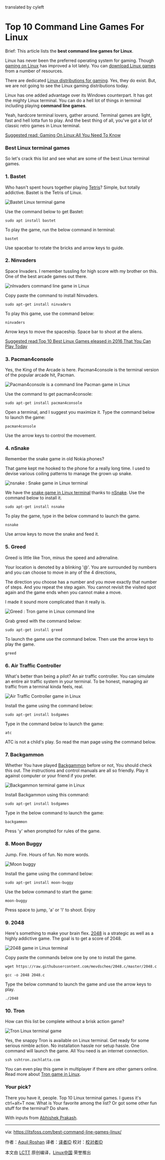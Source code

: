  translated by cyleft

Top 10 Command Line Games For Linux
======
Brief: This article lists the **best command line games for Linux**.

Linux has never been the preferred operating system for gaming. Though [gaming on Linux][1] has improved a lot lately. You can [download Linux games][2] from a number of resources.

There are dedicated [Linux distributions for gaming][3]. Yes, they do exist. But, we are not going to see the Linux gaming distributions today.

Linux has one added advantage over its Windows counterpart. It has got the mighty Linux terminal. You can do a hell lot of things in terminal including playing **command line games**.

Yeah, hardcore terminal lovers, gather around. Terminal games are light, fast and hell lotta fun to play. And the best thing of all, you've got a lot of classic retro games in Linux terminal.

[Suggested read: Gaming On Linux:All You Need To Know][20]

### Best Linux terminal games

So let's crack this list and see what are some of the best Linux terminal games.

### 1. Bastet

Who hasn't spent hours together playing [Tetris][4]? Simple, but totally addictive. Bastet is the Tetris of Linux.

![Bastet Linux terminal game][5]

Use the command below to get Bastet:
```
sudo apt install bastet
```

To play the game, run the below command in terminal:
```
bastet
```

Use spacebar to rotate the bricks and arrow keys to guide.

### 2. Ninvaders

Space Invaders. I remember tussling for high score with my brother on this. One of the best arcade games out there.

![nInvaders command line game in Linux][6]

Copy paste the command to install Ninvaders.
```
sudo apt-get install ninvaders
```

To play this game, use the command below:
```
ninvaders
```

Arrow keys to move the spaceship. Space bar to shoot at the aliens.

[Suggested read:Top 10 Best Linux Games eleased in 2016 That You Can Play Today][21]


### 3. Pacman4console

Yes, the King of the Arcade is here. Pacman4console is the terminal version of the popular arcade hit, Pacman.

![Pacman4console is a command line Pacman game in Linux][7]

Use the command to get pacman4console:
```
sudo apt-get install pacman4console
```

Open a terminal, and I suggest you maximize it. Type the command below to launch the game:
```
pacman4console
```

Use the arrow keys to control the movement.

### 4. nSnake

Remember the snake game in old Nokia phones?

That game kept me hooked to the phone for a really long time. I used to devise various coiling patterns to manage the grown up snake.

![nsnake : Snake game in Linux terminal][8]

We have the [snake game in Linux terminal][9] thanks to [nSnake][9]. Use the command below to install it.
```
sudo apt-get install nsnake
```

To play the game, type in the below command to launch the game.
```
nsnake
```

Use arrow keys to move the snake and feed it.

### 5. Greed

Greed is little like Tron, minus the speed and adrenaline.

Your location is denoted by a blinking '@'. You are surrounded by numbers and you can choose to move in any of the 4 directions,

The direction you choose has a number and you move exactly that number of steps. And you repeat the step again. You cannot revisit the visited spot again and the game ends when you cannot make a move.

I made it sound more complicated than it really is.

![Greed : Tron game in Linux command line][10]

Grab greed with the command below:
```
sudo apt-get install greed
```

To launch the game use the command below. Then use the arrow keys to play the game.
```
greed
```

### 6. Air Traffic Controller

What's better than being a pilot? An air traffic controller. You can simulate an entire air traffic system in your terminal. To be honest, managing air traffic from a terminal kinda feels, real.

![Air Traffic Controller game in Linux][11]

Install the game using the command below:
```
sudo apt-get install bsdgames
```

Type in the command below to launch the game:
```
atc
```

ATC is not a child's play. So read the man page using the command below.

### 7. Backgammon

Whether You have played [Backgammon][12] before or not, You should check this out. The instructions and control manuals are all so friendly. Play it against computer or your friend if you prefer.

![Backgammon terminal game in Linux][13]

Install Backgammon using this command:
```
sudo apt-get install bsdgames
```

Type in the below command to launch the game:
```
backgammon
```

Press 'y' when prompted for rules of the game.

### 8. Moon Buggy

Jump. Fire. Hours of fun. No more words.

![Moon buggy][14]

Install the game using the command below:
```
sudo apt-get install moon-buggy
```

Use the below command to start the game:
```
moon-buggy
```

Press space to jump, 'a' or 'l' to shoot. Enjoy

### 9. 2048

Here's something to make your brain flex. [2048][15] is a strategic as well as a highly addictive game. The goal is to get a score of 2048.

![2048 game in Linux terminal][16]

Copy paste the commands below one by one to install the game.
```
wget https://raw.githubusercontent.com/mevdschee/2048.c/master/2048.c

gcc -o 2048 2048.c
```

Type the below command to launch the game and use the arrow keys to play.
```
./2048
```

### 10. Tron

How can this list be complete without a brisk action game?

![Tron Linux terminal game][17]

Yes, the snappy Tron is available on Linux terminal. Get ready for some serious nimble action. No installation hassle nor setup hassle. One command will launch the game. All You need is an internet connection.
```
ssh sshtron.zachlatta.com
```

You can even play this game in multiplayer if there are other gamers online. Read more about [Tron game in Linux][18].

### Your pick?

There you have it, people. Top 10 Linux terminal games. I guess it's ctrl+alt+T now. What is Your favorite among the list? Or got some other fun stuff for the terminal? Do share.

With inputs from [Abhishek Prakash][19].

--------------------------------------------------------------------------------

via: https://itsfoss.com/best-command-line-games-linux/

作者：[Aquil Roshan][a]
译者：[译者ID](https://github.com/译者ID)
校对：[校对者ID](https://github.com/校对者ID)

本文由 [LCTT](https://github.com/LCTT/TranslateProject) 原创编译，[Linux中国](https://linux.cn/) 荣誉推出

[a]:https://itsfoss.com/author/aquil/
[1]:https://itsfoss.com/linux-gaming-guide/
[2]:https://itsfoss.com/download-linux-games/
[3]:https://itsfoss.com/manjaro-gaming-linux/
[4]:https://en.wikipedia.org/wiki/Tetris
[5]:https://4bds6hergc-flywheel.netdna-ssl.com/wp-content/uploads/2016/08/bastet.jpg
[6]:https://4bds6hergc-flywheel.netdna-ssl.com/wp-content/uploads/2016/08/ninvaders.jpg
[7]:https://4bds6hergc-flywheel.netdna-ssl.com/wp-content/uploads/2016/08/pacman.jpg
[8]:https://4bds6hergc-flywheel.netdna-ssl.com/wp-content/uploads/2016/08/nsnake.jpg
[9]:https://itsfoss.com/nsnake-play-classic-snake-game-linux-terminal/
[10]:https://4bds6hergc-flywheel.netdna-ssl.com/wp-content/uploads/2016/08/greed.jpg
[11]:https://4bds6hergc-flywheel.netdna-ssl.com/wp-content/uploads/2016/08/atc.jpg
[12]:https://en.wikipedia.org/wiki/Backgammon
[13]:https://4bds6hergc-flywheel.netdna-ssl.com/wp-content/uploads/2016/08/backgammon.jpg
[14]:https://4bds6hergc-flywheel.netdna-ssl.com/wp-content/uploads/2016/08/moon-buggy.jpg
[15]:https://itsfoss.com/2048-offline-play-ubuntu/
[16]:https://4bds6hergc-flywheel.netdna-ssl.com/wp-content/uploads/2016/08/2048.jpg
[17]:https://4bds6hergc-flywheel.netdna-ssl.com/wp-content/uploads/2016/08/tron.jpg
[18]:https://itsfoss.com/play-tron-game-linux-terminal/
[19]:https://twitter.com/abhishek_pc
[20]:https://itsfoss.com/linux-gaming-guide/
[21]:https://itsfoss.com/best-linux-games/
